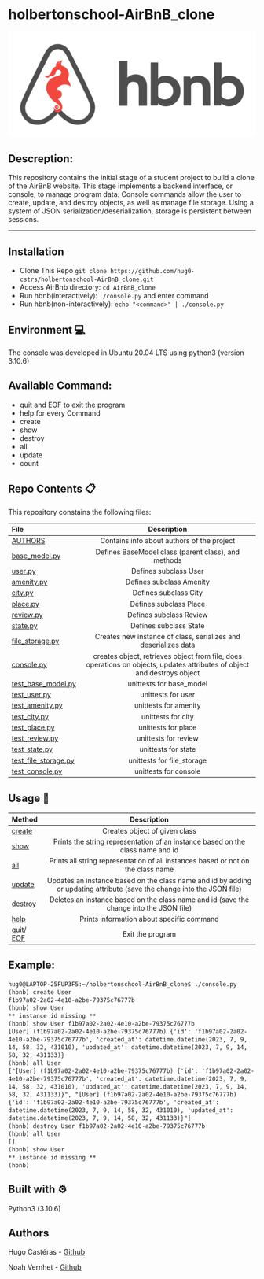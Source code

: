 # holbertonschool-AirBnB_clone
<p align="center"><img src="./images/hbnb_logo.png" alt="AirBnb  logo"></p>

## Descreption:
This repository contains the initial stage of a student project to build a clone of the AirBnB website. This stage implements a backend interface, or console, to manage program data. Console commands allow the user to create, update, and destroy objects, as well as manage file storage. Using a system of JSON serialization/deserialization, storage is persistent between sessions.

---
## Installation
* Clone This Repo `git clone https://github.com/hug0-cstrs/holbertonschool-AirBnB_clone.git`
* Access AirBnb directory: `cd AirBnB_clone`
* Run hbnb(interactively): `./console.py` and enter command
* Run hbnb(non-interactively): `echo "<command>" | ./console.py`

## Environment :computer:
The console was developed in Ubuntu 20.04 LTS using python3 (version 3.10.6)

## Available Command:
* quit and EOF to exit the program
* help for every Command
* create 
* show
* destroy
* all
* update
* count

## Repo Contents :clipboard:
This repository constains the following files:

|   **File**   |   **Description**   |
| :-------------- | :---------------------: |
|[AUTHORS](./AUTHORS) | Contains info about authors of the project |
|[base_model.py](./models/base_model.py) | Defines BaseModel class (parent class), and methods |
|[user.py](./models/user.py) | Defines subclass User |
|[amenity.py](./models/amenity.py) | Defines subclass Amenity |
|[city.py](./models/city.py)| Defines subclass City |
|[place.py](./models/place.py)| Defines subclass Place |
|[review.py](./models/review.py) | Defines subclass Review |
|[state.py](./models/state.py) | Defines subclass State |
|[file_storage.py](./models/engine/file_storage.py) | Creates new instance of class, serializes and deserializes data |
|[console.py](./console.py) | creates object, retrieves object from file, does operations on objects, updates attributes of object and destroys object |
|[test_base_model.py](./tests/test_models/test_base_model.py) | unittests for base_model |
|[test_user.py](./tests/test_models/test_user.py) | unittests for user |
|[test_amenity.py](./tests/test_models/test_amenity.py) | unittests for amenity |
|[test_city.py](./tests/test_models/test_city.py) | unittests for city |
|[test_place.py](./tests/test_models/test_place.py) | unittests for place |
|[test_review.py](./tests/test_models/test_review.py) | unittests for review |
|[test_state.py](./tests/test_models/test_state.py) | unittests for state |
|[test_file_storage.py](./tests/test_models/test_engine/test_file_storage.py) | unittests for file_storage |
|[test_console.py](./tests/test_console.py) | unittests for console |

## Usage :wrench:

|   **Method**   |   **Description**   |
| :-------------- | :---------------------: |
|[create](./console.py) | Creates object of given class |
|[show](./console.py) | Prints the string representation of an instance based on the class name and id |
|[all](./console.py) | Prints all string representation of all instances based or not on the class name |
|[update](./console.py) | Updates an instance based on the class name and id by adding or updating attribute (save the change into the JSON file) |
|[destroy](./console.py)| Deletes an instance based on the class name and id (save the change into the JSON file) |
|[help](./console.py)| Prints information about specific command |
|[quit/ EOF](./console.py)| Exit the program |

## Example:

```
hug0@LAPTOP-25FUP3F5:~/holbertonschool-AirBnB_clone$ ./console.py 
(hbnb) create User
f1b97a02-2a02-4e10-a2be-79375c76777b
(hbnb) show User
** instance id missing **
(hbnb) show User f1b97a02-2a02-4e10-a2be-79375c76777b
[User] (f1b97a02-2a02-4e10-a2be-79375c76777b) {'id': 'f1b97a02-2a02-4e10-a2be-79375c76777b', 'created_at': datetime.datetime(2023, 7, 9, 14, 58, 32, 431010), 'updated_at': datetime.datetime(2023, 7, 9, 14, 58, 32, 431133)}
(hbnb) all User
["[User] (f1b97a02-2a02-4e10-a2be-79375c76777b) {'id': 'f1b97a02-2a02-4e10-a2be-79375c76777b', 'created_at': datetime.datetime(2023, 7, 9, 14, 58, 32, 431010), 'updated_at': datetime.datetime(2023, 7, 9, 14, 58, 32, 431133)}", "[User] (f1b97a02-2a02-4e10-a2be-79375c76777b) {'id': 'f1b97a02-2a02-4e10-a2be-79375c76777b', 'created_at': datetime.datetime(2023, 7, 9, 14, 58, 32, 431010), 'updated_at': datetime.datetime(2023, 7, 9, 14, 58, 32, 431133)}"]
(hbnb) destroy User f1b97a02-2a02-4e10-a2be-79375c76777b
(hbnb) all User
[]
(hbnb) show User
** instance id missing **
(hbnb) 
```

## Built with :gear:
Python3 (3.10.6)


## Authors
Hugo Castéras - [Github](https://github.com/hug0-cstrs)

Noah Vernhet - [Github](https://github.com/truuue)

